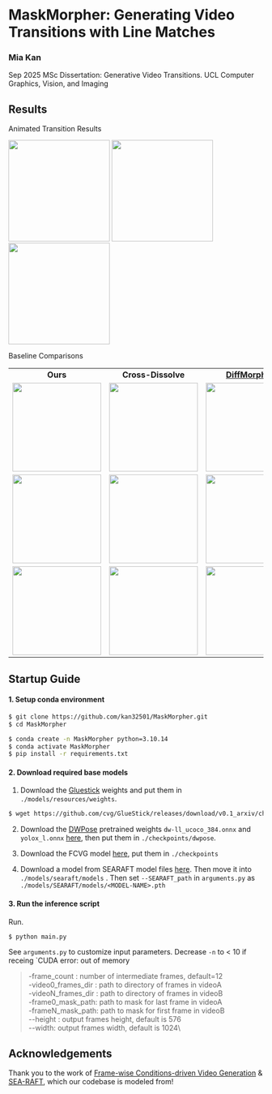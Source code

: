 # MaskMorpher: Generating Video Transitions with Line Matches
### Mia Kan

Sep 2025
MSc Dissertation: Generative Video Transitions. UCL Computer Graphics, Vision, and Imaging

## Results

Animated Transition Results

<p float="left">
  <img src="readme_results/tshirt_to_street_ours.gif" width="200" />
  <img src="readme_results/bicycle_wakeboard.gif" width="200" />
  <img src="readme_results/piste_skatepark.gif" width="200" />
</p>

Baseline Comparisons

<table class="center">
    <tr style="font-weight: bolder;text-align:center;">
        <td>Ours</td>
        <td>Cross-Dissolve</td>
        <td><a href="https://arxiv.org/abs/2312.07409">DiffMorpher</td>
        <td><a href="https://arxiv.org/abs/2111.14818">Blended Diffusion</a></td>
    </tr>
  <tr>
  <td>
    <img src=readme_results/turtle_tiger_ours.gif width="175">
  </td>
  <td>
    <img src=readme_results/turtle_tiger_xdis.gif width="175">
  </td>
  <td>
    <img src=readme_results/turtle_tiger_DM.gif width="175">
  </td>
  <td>
    <img src=readme_results/turtle_tiger_BD.gif width="175">
  </td>
  </tr>
  <tr>
  <td>
    <img src=readme_results/f1_surf_ours.gif width="175">
  </td>
  <td>
    <img src=readme_results/f1_surf_xdis.gif width="175">
  </td>
  <td>
    <img src=readme_results/f1_surf_DM.gif width="175">
  </td>
  <td>
    <img src=readme_results/f1_surf_BD.gif width="175">
  </td>
  </tr>
  <tr>
  <td>
    <img src=readme_results/skyscraper_heliski_ours.gif width="175">
  </td>
  <td>
    <img src=readme_results/skyscraper_heliski_xdis.gif width="175">
  </td>
  <td>
    <img src=readme_results/skyscraper_heliski_DM.gif width="175">
  </td>
  <td>
    <img src=readme_results/skyscraper_heliski_BD.gif width="175">
  </td>
  </tr> 
</table>



## Startup Guide
#### 1. Setup conda environment

```bash
$ git clone https://github.com/kan32501/MaskMorpher.git
$ cd MaskMorpher
```

```bash
$ conda create -n MaskMorpher python=3.10.14
$ conda activate MaskMorpher
$ pip install -r requirements.txt
```

#### 2. Download required base models

1. Download the [Gluestick](https://github.com/cvg/GlueStick) weights and put them in `./models/resources/weights`.

```bash
$ wget https://github.com/cvg/GlueStick/releases/download/v0.1_arxiv/checkpoint_GlueStick_MD.tar -P models/resources/weights
```

2. Download the  [DWPose](https://github.com/IDEA-Research/DWPose) pretrained weights `dw-ll_ucoco_384.onnx` and `yolox_l.onnx` [here](https://drive.google.com/drive/folders/1Ftv-jR4R8VtnOyy38EVLRa0yLz0-BnUY?usp=sharing), then put them in `./checkpoints/dwpose`. 

3. Download the FCVG model [here](https://drive.google.com/drive/folders/1qIvr9WO8qk3NUdztxweTmexfkHt8oRDB?usp=sharing), put them in `./checkpoints`

4. Download a model from SEARAFT model files [here](https://drive.google.com/drive/folders/1YLovlvUW94vciWvTyLf-p3uWscbOQRWW). Then move it into `./models/searaft/models` . Then set `--SEARAFT_path` in `arguments.py` as `./models/SEARAFT/models/<MODEL-NAME>.pth`

#### 3. Run the inference script

Run.

```bash
$ python main.py
```

See `arguments.py` to customize input parameters. Decrease `-n` to < 10 if receing `CUDA error: out of memory

>   -frame_count : number of intermediate frames, default=12\
>   -video0_frames_dir : path to directory of frames in videoA\
>   -videoN_frames_dir : path to directory of frames in videoB\
>   -frame0_mask_path: path to mask for last frame in videoA\
>   -frameN_mask_path: path to mask for first frame in videoB\
>   --height : output frames height, default is 576\
>   --width: output frames width, default is 1024\


## Acknowledgements

Thank you to the work of [Frame-wise Conditions-driven Video Generation](https://github.com/Tian-one/FCVG) &  [SEA-RAFT](https://github.com/princeton-vl/SEA-RAFT?tab=readme-ov-file), which our codebase is modeled from!
